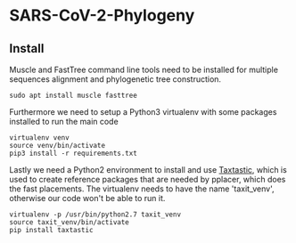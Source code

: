 # SARS-CoV-2-Phylogeny

## Install

Muscle and FastTree command line tools need to be installed for multiple sequences alignment 
and phylogenetic tree construction.
```
sudo apt install muscle fasttree
```

Furthermore we need to setup a Python3 virtualenv with some packages installed to run the main code
```
virtualenv venv
source venv/bin/activate
pip3 install -r requirements.txt
```

Lastly we need a Python2 environment to install and use [Taxtastic](https://github.com/fhcrc/taxtastic), which is used
to create reference packages that are needed by pplacer, which does the fast placements.
The virtualenv needs to have the name 'taxit_venv', otherwise our code won't be able to run it.

```
virtualenv -p /usr/bin/python2.7 taxit_venv
source taxit_venv/bin/activate
pip install taxtastic
```
